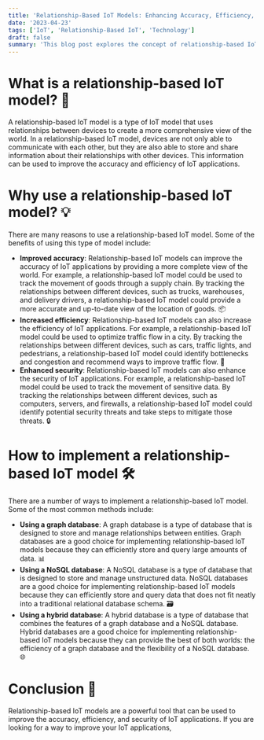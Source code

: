 ```yaml
---
title: 'Relationship-Based IoT Models: Enhancing Accuracy, Efficiency, and Security 🔗'
date: '2023-04-23'
tags: ['IoT', 'Relationship-Based IoT', 'Technology']
draft: false
summary: 'This blog post explores the concept of relationship-based IoT models, which use relationships between devices to create a more comprehensive view of the world. We discuss the benefits of this model, such as improved accuracy, increased efficiency, and enhanced security, and how to implement it using different database types. 🌐'
---
```


# What is a relationship-based IoT model? 🤔

A relationship-based IoT model is a type of IoT model that uses relationships between devices to create a more comprehensive view of the world. In a relationship-based IoT model, devices are not only able to communicate with each other, but they are also able to store and share information about their relationships with other devices. This information can be used to improve the accuracy and efficiency of IoT applications.

# Why use a relationship-based IoT model? 💡

There are many reasons to use a relationship-based IoT model. Some of the benefits of using this type of model include:

- **Improved accuracy**: Relationship-based IoT models can improve the accuracy of IoT applications by providing a more complete view of the world. For example, a relationship-based IoT model could be used to track the movement of goods through a supply chain. By tracking the relationships between different devices, such as trucks, warehouses, and delivery drivers, a relationship-based IoT model could provide a more accurate and up-to-date view of the location of goods. 📦
- **Increased efficiency**: Relationship-based IoT models can also increase the efficiency of IoT applications. For example, a relationship-based IoT model could be used to optimize traffic flow in a city. By tracking the relationships between different devices, such as cars, traffic lights, and pedestrians, a relationship-based IoT model could identify bottlenecks and congestion and recommend ways to improve traffic flow. 🚦
- **Enhanced security**: Relationship-based IoT models can also enhance the security of IoT applications. For example, a relationship-based IoT model could be used to track the movement of sensitive data. By tracking the relationships between different devices, such as computers, servers, and firewalls, a relationship-based IoT model could identify potential security threats and take steps to mitigate those threats. 🔒

# How to implement a relationship-based IoT model 🛠️

There are a number of ways to implement a relationship-based IoT model. Some of the most common methods include:

- **Using a graph database**: A graph database is a type of database that is designed to store and manage relationships between entities. Graph databases are a good choice for implementing relationship-based IoT models because they can efficiently store and query large amounts of data. 📊
- **Using a NoSQL database**: A NoSQL database is a type of database that is designed to store and manage unstructured data. NoSQL databases are a good choice for implementing relationship-based IoT models because they can efficiently store and query data that does not fit neatly into a traditional relational database schema. 🗃️
- **Using a hybrid database**: A hybrid database is a type of database that combines the features of a graph database and a NoSQL database. Hybrid databases are a good choice for implementing relationship-based IoT models because they can provide the best of both worlds: the efficiency of a graph database and the flexibility of a NoSQL database. 🌐

# Conclusion 🎉

Relationship-based IoT models are a powerful tool that can be used to improve the accuracy, efficiency, and security of IoT applications. If you are looking for a way to improve your IoT applications,
